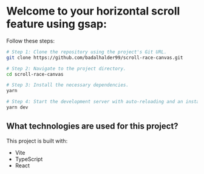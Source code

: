 # Welcome to your horizontal scroll feature using gsap:


Follow these steps:

```sh
# Step 1: Clone the repository using the project's Git URL.
git clone https://github.com/badalhalder99/scroll-race-canvas.git

# Step 2: Navigate to the project directory.
cd scroll-race-canvas

# Step 3: Install the necessary dependencies.
yarn

# Step 4: Start the development server with auto-reloading and an instant preview.
yarn dev
```

## What technologies are used for this project?

This project is built with:

- Vite
- TypeScript
- React


